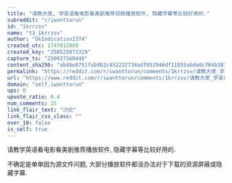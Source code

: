 ```yaml
---
title: "请教大佬, 学英语看电影看美剧推荐视频播放软件, 隐藏字幕等比较好用的."
subreddit: "r/iwanttorun"
id: "1krrzsv"
name: "t3_1krrzsv"
author: "OkIndication2374"
created_utc: 1747812809
created_key: "250521073329"
capture_ts: "250927160448"
content_sha256: "ab46e8751fab9b2c452222734adf852946df11855abda0cf64b387a7e8301333"
permalink: "https://reddit.com/r/iwanttorun/comments/1krrzsv/请教大佬_学英语看电影看美剧推荐视频播放软件_隐藏字幕等比较好用的/"
url: "https://www.reddit.com/r/iwanttorun/comments/1krrzsv/请教大佬_学英语看电影看美剧推荐视频播放软件_隐藏字幕等比较好用的/"
domain: "self.iwanttorun"
ups: 0
upvote_ratio: 0.4
num_comments: 15
link_flair_text: "讨论"
link_flair_css_class: ""
over_18: false
is_self: true
---
```


请教学英语看电影看美剧推荐播放软件, 隐藏字幕等比较好用的.

不确定是单单因为源文件问题,
大部分播放软件都没办法对于下载的资源屏蔽或隐藏字幕.
